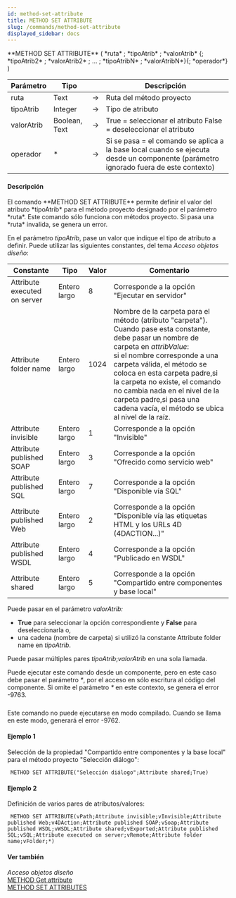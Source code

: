 ```yaml
---
id: method-set-attribute
title: METHOD SET ATTRIBUTE
slug: /commands/method-set-attribute
displayed_sidebar: docs
---
```


<!--REF #_command_.METHOD SET ATTRIBUTE.Syntax-->**METHOD SET ATTRIBUTE** ( *ruta* ; *tipoAtrib* ; *valorAtrib* {; *tipoAtrib2* ; *valorAtrib2* ; ... ; *tipoAtribN* ; *valorAtribN*}{; *operador*} )<!-- END REF-->
<!--REF #_command_.METHOD SET ATTRIBUTE.Params-->
| Parámetro | Tipo |  | Descripción |
| --- | --- | --- | --- |
| ruta | Text | &rarr; | Ruta del método proyecto |
| tipoAtrib | Integer | &rarr; | Tipo de atributo |
| valorAtrib | Boolean, Text | &rarr; | True = seleccionar el atributo  False = deseleccionar el atributo |
| operador | * | &rarr; | Si se pasa = el comando se aplica a la base local cuando se ejecuta desde un  componente (parámetro ignorado fuera de este contexto) |

<!-- END REF-->

#### Descripción 

<!--REF #_command_.METHOD SET ATTRIBUTE.Summary-->El comando **METHOD SET ATTRIBUTE** permite definir el valor del atributo *tipoAtrib* para el método proyecto designado por el parámetro *ruta*.<!-- END REF--> Este comando sólo funciona con métodos proyecto. Si pasa una *ruta* invalida, se genera un error. 

En el parámetro *tipoAtrib*, pase un valor que indique el tipo de atributo a definir. Puede utilizar las siguientes constantes, del tema *Acceso objetos diseño*:

| Constante                    | Tipo         | Valor | Comentario                                                                                                                                                                                                                                                                                                                                                                                        |
| ---------------------------- | ------------ | ----- | ------------------------------------------------------------------------------------------------------------------------------------------------------------------------------------------------------------------------------------------------------------------------------------------------------------------------------------------------------------------------------------------------- |
| Attribute executed on server | Entero largo | 8     | Corresponde a la opción "Ejecutar en servidor"                                                                                                                                                                                                                                                                                                                                                    |
| Attribute folder name        | Entero largo | 1024  | Nombre de la carpeta para el método (atributo "carpeta"). Cuando pase esta constante, debe pasar un nombre de carpeta en *attribValue*:<br/>si el nombre corresponde a una carpeta válida, el método se coloca en esta carpeta padre,si la carpeta no existe, el comando no cambia nada en el nivel de la carpeta padre,si pasa una cadena vacía, el método se ubica al nivel de la raíz. |
| Attribute invisible          | Entero largo | 1     | Corresponde a la opción "Invisible"                                                                                                                                                                                                                                                                                                                                                               |
| Attribute published SOAP     | Entero largo | 3     | Corresponde a la opción "Ofrecido como servicio web"                                                                                                                                                                                                                                                                                                                                              |
| Attribute published SQL      | Entero largo | 7     | Corresponde a la opción "Disponible vía SQL"                                                                                                                                                                                                                                                                                                                                                      |
| Attribute published Web      | Entero largo | 2     | Corresponde a la opción "Disponible vía las etiquetas HTML y los URLs 4D (4DACTION...)"                                                                                                                                                                                                                                                                                                           |
| Attribute published WSDL     | Entero largo | 4     | Corresponde a la opción "Publicado en WSDL"                                                                                                                                                                                                                                                                                                                                                       |
| Attribute shared             | Entero largo | 5     | Corresponde a la opción "Compartido entre componentes y base local"                                                                                                                                                                                                                                                                                                                               |

Puede pasar en el parámetro *valorAtrib:*

* **True** para seleccionar la opción correspondiente y **False** para deseleccionarla o,
* una cadena (nombre de carpeta) si utilizó la constante Attribute folder name en *tipoAtrib*.

Puede pasar múltiples pares *tipoAtrib*;*valorAtrib* en una sola llamada.

Puede ejecutar este comando desde un componente, pero en este caso debe pasar el parámetro *\**, por el acceso en sólo escritura al código del componente. Si omite el parámetro *\** en este contexto, se genera el error -9763.

##### 

Este comando no puede ejecutarse en modo compilado. Cuando se llama en este modo, generará el error -9762\. 

#### Ejemplo 1 

Selección de la propiedad "Compartido entre componentes y la base local" para el método proyecto "Selección diálogo":

```4d
 METHOD SET ATTRIBUTE("Selección diálogo";Attribute shared;True)
```

#### Ejemplo 2 

Definición de varios pares de atributos/valores:

```4d
 METHOD SET ATTRIBUTE(vPath;Attribute invisible;vInvisible;Attribute published Web;v4DAction;Attribute published SOAP;vSoap;Attribute published WSDL;vWSDL;Attribute shared;vExported;Attribute published SQL;vSQL;Attribute executed on server;vRemote;Attribute folder name;vFolder;*)
```

#### Ver también 

*Acceso objetos diseño*  
[METHOD Get attribute](method-get-attribute.md)  
[METHOD SET ATTRIBUTES](method-set-attributes.md)  
